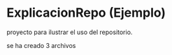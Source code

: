 # ExplicacionRepo (Ejemplo)

proyecto para ilustrar el uso del repositorio.

se ha creado 3 archivos
